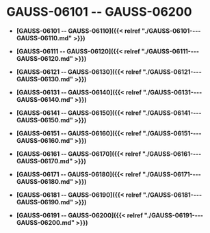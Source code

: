 # GAUSS-06101 -- GAUSS-06200<a name="ZH-CN_TOPIC_0302073449"></a>

-   **[GAUSS-06101 -- GAUSS-06110]({{< relref "./GAUSS-06101----GAUSS-06110.md" >}})**

-   **[GAUSS-06111 -- GAUSS-06120]({{< relref "./GAUSS-06111----GAUSS-06120.md" >}})**

-   **[GAUSS-06121 -- GAUSS-06130]({{< relref "./GAUSS-06121----GAUSS-06130.md" >}})**

-   **[GAUSS-06131 -- GAUSS-06140]({{< relref "./GAUSS-06131----GAUSS-06140.md" >}})**

-   **[GAUSS-06141 -- GAUSS-06150]({{< relref "./GAUSS-06141----GAUSS-06150.md" >}})**

-   **[GAUSS-06151 -- GAUSS-06160]({{< relref "./GAUSS-06151----GAUSS-06160.md" >}})**

-   **[GAUSS-06161 -- GAUSS-06170]({{< relref "./GAUSS-06161----GAUSS-06170.md" >}})**

-   **[GAUSS-06171 -- GAUSS-06180]({{< relref "./GAUSS-06171----GAUSS-06180.md" >}})**

-   **[GAUSS-06181 -- GAUSS-06190]({{< relref "./GAUSS-06181----GAUSS-06190.md" >}})**

-   **[GAUSS-06191 -- GAUSS-06200]({{< relref "./GAUSS-06191----GAUSS-06200.md" >}})**
